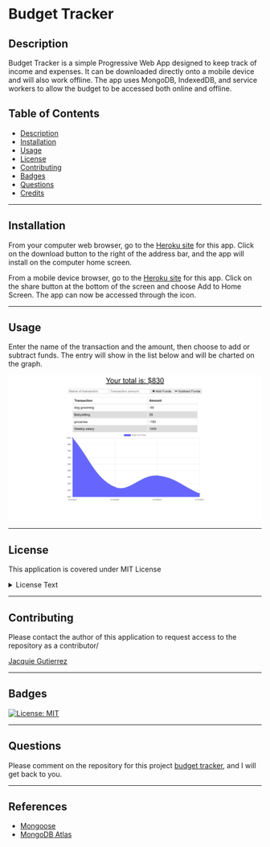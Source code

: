 # Budget Tracker

## Description
Budget Tracker is a simple Progressive Web App designed to keep track of income and expenses.  It can be downloaded directly onto a mobile device and will also work offline.  The app uses MongoDB, IndexedDB, and service workers to allow the budget to be accessed both online and offline. 


## Table of Contents
- [Description](#Description)
- [Installation](#Installation)
- [Usage](#Usage)
- [License](#License)
- [Contributing](#Contributing)
- [Badges](#Badges)
- [Questions](#Questions)
- [Credits](#Credits)

---

## Installation
From your computer web browser, go to the [Heroku site](https://vast-bayou-13467.herokuapp.com/) for this app.  Click on the download button to the right of the address bar, and the app will install on the computer home screen. 

From a mobile device browser, go to the [Heroku site](https://vast-bayou-13467.herokuapp.com/) for this app.  Click on the share button at the bottom of the screen and choose Add to Home Screen.  The app can now be accessed through the icon.

---

## Usage
Enter the name of the transaction and the amount, then choose to add or subtract funds.  The entry will show in the list below and will be charted on the graph.

![screenshot of budget tracker](./public/images/budget-tracker.png)

---

## License
This application is covered under MIT License

<details>
  <summary>
    License Text
  </summary> 

```

Copyright (c) 2021  Jacquie Gutierrez

Permission is hereby granted, free of charge, to any person obtaining a copy
of this software and associated documentation files (the "Software"), to deal
in the Software without restriction, including without limitation the rights
to use, copy, modify, merge, publish, distribute, sublicense, and/or sell
copies of the Software, and to permit persons to whom the Software is
furnished to do so, subject to the following conditions:
      
The above copyright notice and this permission notice shall be included in all
copies or substantial portions of the Software.
      
THE SOFTWARE IS PROVIDED "AS IS", WITHOUT WARRANTY OF ANY KIND, EXPRESS OR
IMPLIED, INCLUDING BUT NOT LIMITED TO THE WARRANTIES OF MERCHANTABILITY,
FITNESS FOR A PARTICULAR PURPOSE AND NONINFRINGEMENT. IN NO EVENT SHALL THE
AUTHORS OR COPYRIGHT HOLDERS BE LIABLE FOR ANY CLAIM, DAMAGES OR OTHER
LIABILITY, WHETHER IN AN ACTION OF CONTRACT, TORT OR OTHERWISE, ARISING FROM,
OUT OF OR IN CONNECTION WITH THE SOFTWARE OR THE USE OR OTHER DEALINGS IN THE
SOFTWARE.

```
</details>

---

## Contributing
Please contact the author of this application to request access to the repository as a contributor/

[Jacquie Gutierrez](https://github.com/Jacquie24)

---

## Badges
[![License: MIT](https://img.shields.io/badge/License-MIT-yellow.svg)](https://opensource.org/licenses/MIT)

---

## Questions
Please comment on the repository for this project [budget tracker](https://github.com/Jacquie24/fitness-tracker), and I will get back to you.

---

## References
* [Mongoose](https://www.npmjs.com/package/mongoose)
* [MongoDB Atlas](https://www.mongodb.com/cloud/atlas)